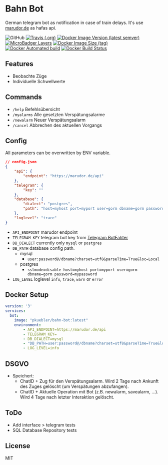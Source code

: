 # Bahn Bot 

German telegram bot as notification in case of train delays. It's use [marudor.de](https://marudor.de) as hafas api.


![GitHub](https://img.shields.io/github/license/pkuebler/bahn-bot?style=for-the-badge)
[![Travis (.org)](https://img.shields.io/travis/pkuebler/bahn-bot?style=for-the-badge)](https://travis-ci.org/github/PKuebler/bahn-bot)
[![Docker Image Version (latest semver)](https://img.shields.io/docker/v/pkuebler/bahn-bot?style=for-the-badge)](https://hub.docker.com/repository/docker/pkuebler/bahn-bot)
[![MicroBadger Layers](https://img.shields.io/microbadger/layers/pkuebler/bahn-bot?style=for-the-badge)](https://hub.docker.com/repository/docker/pkuebler/bahn-bot)
[![Docker Image Size (tag)](https://img.shields.io/docker/image-size/pkuebler/bahn-bot/latest?style=for-the-badge)](https://hub.docker.com/repository/docker/pkuebler/bahn-bot)
[![Docker Automated build](https://img.shields.io/docker/cloud/automated/pkuebler/bahn-bot?style=for-the-badge)](https://hub.docker.com/repository/docker/pkuebler/bahn-bot)
[![Docker Build Status](https://img.shields.io/docker/cloud/build/pkuebler/bahn-bot?style=for-the-badge)](https://hub.docker.com/repository/docker/pkuebler/bahn-bot)

## Features

- Beobachte Züge
- Individuelle Schwellwerte

## Commands

- `/help` Befehlsübersicht
- `/myalarms` Alle gesetzten Verspätungsalarme
- `/newalarm` Neuer Verspätungsalarm
- `/cancel` Abbrechen des aktuellen Vorgangs

## Config

All parameters can be overwritten by ENV variable.

```json
// config.json
{
    "api": {
        "endpoint": "https://marudor.de/api"
    },
    "telegram": {
        "key": ""
    },
    "database": {
        "dialect": "postgres",
        "path": "host=myhost port=myport user=gorm dbname=gorm password=mypassword"
    },
    "loglevel": "trace"
}
```

- `API_ENDPOINT` marudor endpoint
- `TELEGRAM_KEY` telegram bot key from [Telegram BotFahter](https://core.telegram.org/bots#6-botfather)
- `DB_DIALECT` currently only `mysql` or `postgres`
- `DB_PATH` database config path.
    - mysql
        - `user:password@/dbname?charset=utf8&parseTime=True&loc=Local`
    - postgres
        - `sslmode=disable host=myhost port=myport user=gorm dbname=gorm password=mypassword`
- `LOG_LEVEL` loglevel `info`, `trace`, `warn` or `error` 

## Docker Setup

```yml
version: '3'
services:
  bot:
    image: "pkuebler/bahn-bot:latest"
    environment:
        - API_ENDPOINT=https://marudor.de/api
        - TELEGRAM_KEY=
        - DB_DIALECT=mysql
        - "DB_PATH=user:password@/dbname?charset=utf8&parseTime=True&loc=Local"
        - LOG_LEVEL=info
```

## DSGVO

- Speichert:
    - ChatID + Zug für den Verspätungsalarm. Wird 2 Tage nach Ankunft des Zuges gelöscht (um Verspätungen abzufangen).
    - ChatID + Aktuelle Operation mit Bot (z.B. newalarm, savealarm, ...). Wird 4 Tage nach letzter Interaktion gelöscht.

## ToDo

- Add interface > telegram tests
- SQL Database Repository tests

## License

MIT
